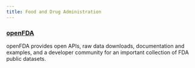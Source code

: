 ```yaml
---
title: Food and Drug Administration
---
```


### [openFDA](https://open.fda.gov/)

openFDA provides open APIs, raw data downloads, documentation and examples, and a developer community for an important collection of FDA public datasets.
